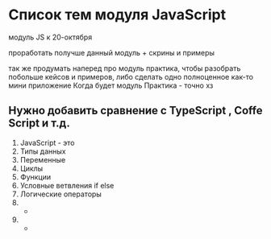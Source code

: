 # Список тем модуля JavaScript

модуль JS к 20-октября

проработать получше данный модуль + скрины и примеры

так же продумать наперед про модуль практика, чтобы разобрать побольше кейсов и примеров, либо сделать одно полноценное как-то мини приложение
Когда будет модуль Практика - точно хз

## Нужно добавить сравнение с TypeScript , Coffe Script и т.д.

1. JavaScript - это
2. Типы данных
3. Переменные
4. Циклы
5. Функции
6. Условные ветвления if else
7. Логические операторы
8. -
9. -
